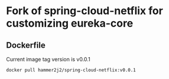 # Fork of spring-cloud-netflix for customizing eureka-core

## Dockerfile

Current image tag version is v0.0.1

`docker pull hammer2j2/spring-cloud-netflix:v0.0.1`

